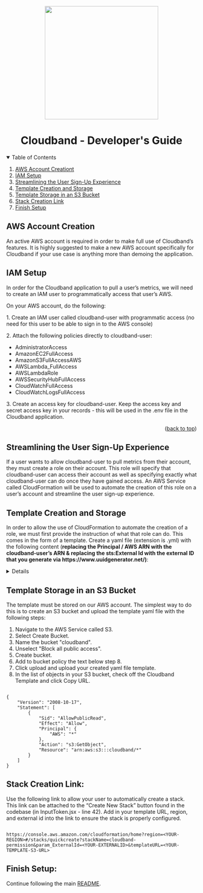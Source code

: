 <!--
*** This ReadMe used the template from https://github.com/othneildrew/Best-README-Template as an inspiration
-->

<a name='readme-top'></a>

<div align='center'>
<img src="https://cloudband.s3.amazonaws.com/tk0885_geometric_minimal_cloud_Logo_line_simple_4cc0c0da-cbd9-4d57-b6c8-d892979e2c27.png" height ="300px" width="300px" align="center">
  </a>
<h1>Cloudband - Developer's Guide</h1>

</div>

<details open="open">
  <summary>Table of Contents</summary>
  <ol>
      <li><a href="#aws-account-creation">AWS Account Creationt</a></li> 
      <li><a href="#iam-setup">IAM Setup</a></li>      
      <li><a href="#streamlining-the-user-sign-up-experience">Streamlining the User Sign-Up Experience</a></li>
        <li><a href="#template-creation-and-storage">Template Creation and Storage</a></li>      
        <li><a href="#template-storage-in-an-s3-bucket">Template Storage in an S3 Bucket</a></li>
        <li><a href="#stack-creation-link">Stack Creation Link</a></li>
        <li><a href="#finish-setup">Finish Setup</a></li>         
  </ol>
</details>


## AWS Account Creation
<p>An active AWS account is required in order to make full use of Cloudband’s features.  It is highly suggested to make a new AWS account specifically for Cloudband if your use case is anything more than demoing the application.</p>

## IAM Setup

<p>In order for the Cloudband application to pull a user’s metrics, we will need to create an IAM user to programmatically access that user’s AWS.</p>

<p>On your AWS account, do the following:</p>

<p>1. Create an IAM user called cloudband-user with programmatic access (no need for this user to be able to sign in to the AWS console)</p>

<p>2. Attach the following policies directly to cloudband-user:</p>

<ul>
  <li>AdministratorAccess</li>
  <li>AmazonEC2FullAccess</li>
  <li>AmazonS3FullAccessAWS</li>
  <li>AWSLambda_FullAccess</li>
  <li>AWSLambdaRole</li>
  <li>AWSSecurityHubFullAccess</li>
  <li>CloudWatchFullAccess</li>
  <li>CloudWatchLogsFullAccess</li>
</ul>

<p>3. Create an access key for cloudband-user.  Keep the access key and secret access key in your records - this will be used in the .env file in the Cloudband application.</p>

<p align="right">(<a href="#readme-top">back to top</a>)</p>


## Streamlining the User Sign-Up Experience
<p>If a user wants to allow cloudband-user to pull metrics from their account, they must create a role on their account.  This role will specify that cloudband-user can access their account as well as specifying exactly what cloudband-user can do once they have gained access.  An AWS Service called CloudFormation will be used to automate the creation of this role on a user’s account and streamline the user sign-up experience.</p>


## Template Creation and Storage
<p>In order to allow the use of CloudFormation to automate the creation of a role, we must first provide the instruction of what that role can do.  This comes in the form of a template.  Create a yaml file (extension is .yml) with the following content (<b>replacing the Principal / AWS ARN with the cloudband-user’s ARN & replacing the sts:External Id with the external ID that you generate via https://www.uuidgenerator.net/)</b>:</p>

<details>
  
```
Description: 'CloudFormation stack'
Resources:
 CloudbandDelegationRole:
   Type: 'AWS::IAM::Role'
   Properties:
     AssumeRolePolicyDocument:
       Version: 2012-10-17
       Statement:
         - Effect: Allow
           Principal:
             AWS:
               - arn:aws:iam::635533801215:user/cloudband-user
           Action:
             - 'sts:AssumeRole'
           Condition:
             StringEquals:
               'sts:ExternalId': 92a98196-9090-11ed-a1eb-0242ac120002
     Path: /
     RoleName: CloudbandDelegationRole
     Policies:
       - PolicyName: Resources
         PolicyDocument:
           Version: 2012-10-17
           Statement:
             - Effect: Allow
               Action: 'apigateway:GET'
               Resource: '*'
             - Effect: Allow
               Action: 'apigateway:HEAD'
               Resource: '*'
             - Effect: Allow
               Action: 'apigateway:OPTIONS'
               Resource: '*'
             - Effect: Allow
               Action: 'appsync:get*'
               Resource: '*'
             - Effect: Allow
               Action: 'appsync:list*'
               Resource: '*'
             - Effect: Allow
               Action: 'athena:list*'
               Resource: '*'
             - Effect: Allow
               Action: 'athena:batchGet*'
               Resource: '*'
             - Effect: Allow
               Action: 'athena:getNamedQuery'
               Resource: '*'
             - Effect: Allow
               Action: 'athena:getQueryExecution'
               Resource: '*'
             - Effect: Allow
               Action: 'athena:getQueryExecution'
               Resource: '*'
             - Effect: Allow
               Action: 'autoscaling:describe*'
               Resource: '*'
             - Effect: Allow
               Action: 'batch:describe*'
               Resource: '*'
             - Effect: Allow
               Action: 'cloudformation:describe*'
               Resource: '*'
             - Effect: Allow
               Action: 'cloudformation:get*'
               Resource: '*'
             - Effect: Allow
               Action: 'cloudformation:list*'
               Resource: '*'
             - Effect: Allow
               Action: 'cloudfront:get*'
               Resource: '*'
             - Effect: Allow
               Action: 'cloudfront:list*'
               Resource: '*'
             - Effect: Allow
               Action: 'cloudwatch:describe*'
               Resource: '*'
             - Effect: Allow
               Action: 'cloudwatch:list*'
               Resource: '*'
             - Effect: Allow
               Action: 'dax:describe*'
               Resource: '*'
             - Effect: Allow
               Action: 'dax:list*'
               Resource: '*'
             - Effect: Allow
               Action: 'discovery:describe*'
               Resource: '*'
             - Effect: Allow
               Action: 'discovery:list*'
               Resource: '*'
             - Effect: Allow
               Action: 'dynamodb:describe*'
               Resource: '*'
             - Effect: Allow
               Action: 'dynamodb:list*'
               Resource: '*'
             - Effect: Allow
               Action: 'ec2:describe*'
               Resource: '*'
             - Effect: Allow
               Action: 'ecs:describe*'
               Resource: '*'
             - Effect: Allow
               Action: 'ecs:list*'
               Resource: '*'
             - Effect: Allow
               Action: 'ecr:describe*'
               Resource: '*'
             - Effect: Allow
               Action: 'ecr:get*'
               Resource: '*'
             - Effect: Allow
               Action: 'ecr:list*'
               Resource: '*'
             - Effect: Allow
               Action: 'eks:describe*'
               Resource: '*'
             - Effect: Allow
               Action: 'eks:list*'
               Resource: '*'
             - Effect: Allow
               Action: 'elasticache:describe*'
               Resource: '*'
             - Effect: Allow
               Action: 'elasticache:list*'
               Resource: '*'
             - Effect: Allow
               Action: 'elasticloadbalancing:describe*'
               Resource: '*'
             - Effect: Allow
               Action: 'es:describe*'
               Resource: '*'
             - Effect: Allow
               Action: 'es:list*'
               Resource: '*'
             - Effect: Allow
               Action: 'events:describe*'
               Resource: '*'
             - Effect: Allow
               Action: 'events:list*'
               Resource: '*'
             - Effect: Allow
               Action: 'firehose:describe*'
               Resource: '*'
             - Effect: Allow
               Action: 'firehose:list*'
               Resource: '*'
             - Effect: Allow
               Action: 'glacier:describe*'
               Resource: '*'
             - Effect: Allow
               Action: 'glacier:getDataRetrievalPolicy'
               Resource: '*'
             - Effect: Allow
               Action: 'glacier:getVaultAccessPolicy'
               Resource: '*'
             - Effect: Allow
               Action: 'glacier:getVaultLock'
               Resource: '*'
             - Effect: Allow
               Action: 'glacier:getVaultNotifications'
               Resource: '*'
             - Effect: Allow
               Action: 'glacier:listTagsForVault'
               Resource: '*'
             - Effect: Allow
               Action: 'glacier:listVaults'
               Resource: '*'
             - Effect: Allow
               Action: 'iot:describe*'
               Resource: '*'
             - Effect: Allow
               Action: 'iot:get*'
               Resource: '*'
             - Effect: Allow
               Action: 'iot:list*'
               Resource: '*'
             - Effect: Allow
               Action: 'kinesis:describe*'
               Resource: '*'
             - Effect: Allow
               Action: 'kinesis:list*'
               Resource: '*'
             - Effect: Allow
               Action: 'kinesisanalytics:describe*'
               Resource: '*'
             - Effect: Allow
               Action: 'kinesisanalytics:list*'
               Resource: '*'
             - Effect: Allow
               Action: 'lambda:listFunctions'
               Resource: '*'
             - Effect: Allow
               Action: 'lambda:listTags'
               Resource: '*'
             - Effect: Allow
               Action: 'rds:describe*'
               Resource: '*'
             - Effect: Allow
               Action: 'rds:list*'
               Resource: '*'
             - Effect: Allow
               Action: 'route53:list*'
               Resource: '*'
             - Effect: Allow
               Action: 'route53:get*'
               Resource: '*'
             - Effect: Allow
               Action: 's3:getBucket*'
               Resource: '*'
             - Effect: Allow
               Action: 's3:list*'
               Resource: '*'
             - Effect: Allow
               Action: 'sdb:domainMetadata'
               Resource: '*'
             - Effect: Allow
               Action: 'sdb:get*'
               Resource: '*'
             - Effect: Allow
               Action: 'sdb:list*'
               Resource: '*'
             - Effect: Allow
               Action: 'sns:get*'
               Resource: '*'
             - Effect: Allow
               Action: 'sns:list*'
               Resource: '*'
             - Effect: Allow
               Action: 'sqs:get*'
               Resource: '*'
             - Effect: Allow
               Action: 'sqs:list*'
               Resource: '*'
             - Effect: Allow
               Action: 'states:describe*'
               Resource: '*'
             - Effect: Allow
               Action: 'states:get*'
               Resource: '*'
             - Effect: Allow
               Action: 'states:list*'
               Resource: '*'
             - Effect: Allow
               Action: 'tag:get*'
               Resource: '*'
       - PolicyName: Logs
         PolicyDocument:
           Version: 2012-10-17
           Statement:
             - Effect: Allow
               Action: 'logs:deleteSubscriptionFilter'
               Resource: '*'
             - Effect: Allow
               Action: 'logs:describeLogStreams'
               Resource: '*'
             - Effect: Allow
               Action: 'logs:describeSubscriptionFilters'
               Resource: '*'
             - Effect: Allow
               Action: 'logs:filterLogEvents'
               Resource: '*'
             - Effect: Allow
               Action: 'logs:putSubscriptionFilter'
               Resource: '*'
             - Effect: Allow
               Action: 'logs:startQuery'
               Resource: '*'
             - Effect: Allow
               Action: 'logs:stopQuery'
               Resource: '*'
       - PolicyName: Metrics
         PolicyDocument:
           Version: 2012-10-17
           Statement:
             - Effect: Allow
               Action: 'cloudwatch:get*'
               Resource: '*'
       - PolicyName: Traces
         PolicyDocument:
           Version: 2012-10-17
           Statement:
             - Effect: Allow
               Action: 'xray:batch*'
               Resource: '*'
             - Effect: Allow
               Action: 'xray:get*'
               Resource: '*'

Parameters:
 ExternalId:
   Description: 'The external ID for the Cloudband delegation role'
   Type: String

Outputs:
 Version:
   Description: Cloudband CF template version
   Value: 2020-02-06
 CloudbandDelegationRoleArn:
   Description: 'The ARN for the Cloudband delegation role'
   Value: !GetAtt
     - CloudbandDelegationRole
     - Arn
```
  
</details>


## Template Storage in an S3 Bucket

<p>The template must be stored on our AWS account.  The simplest way to do this is to create an S3 bucket and upload the template yaml file with the following steps:</p>

<ol>
  <li>Navigate to the AWS Service called S3.</li>
  <li>Select Create Bucket.</li>
  <li>Name the bucket "cloudband".</li>
  <li>Unselect "Block all public access".</li>
  <li>Create bucket.</li>
  <li>Add to bucket policy the text below step 8.</li>    
  <li>Click upload and upload your created yaml file template.</li>
  <li>In the list of objects in your S3 bucket, check off the Cloudband Template and click Copy URL.</li>
 </ol>
 
```

{
    "Version": "2008-10-17",
    "Statement": [
        {
            "Sid": "AllowPublicRead",
            "Effect": "Allow",
            "Principal": {
                "AWS": "*"
            },
            "Action": "s3:GetObject",
            "Resource": "arn:aws:s3:::cloudband/*"
        }
    ]
}

```


## Stack Creation Link:

<p>Use the following link to allow your user to automatically create a stack.  This link can be attached to the “Create New Stack” button found in the codebase (in InputToken.jsx - line 42). Add in your template URL, region, and external id into the link to ensure the stack is properly configured.</p>

```

https://console.aws.amazon.com/cloudformation/home?region=<YOUR-REGION>#/stacks/quickcreate?stackName=cloudband-permission&param_ExternalId=<YOUR-EXTERNALID>&templateURL=<YOUR-TEMPLATE-S3-URL>

```


## Finish Setup:

Continue following the main [README](https://github.com/oslabs-beta/cloudband/blob/dev/README.md).
